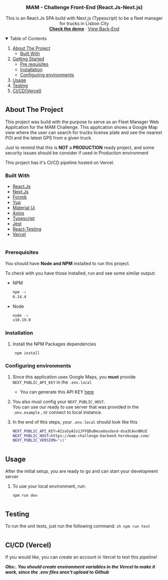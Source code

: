  
<br />
<p align="center">

  <h3 align="center">MAM - Challenge Front-End (React.Js-Next.js)</h3>

  <p align="center">
    This is an React.Js SPA build with Next.js (Typescript) to be a fleet manager for trucks in Lisbon City
    <br />
     <a href="https://mam-challenge-front-end.vercel.app/"><strong>Check the demo</strong></a>
    ·
   <a href="https://github.com/othecos/MAM-Challenge-Front-End">View Back-End</a>
  </p>
</p>

 
<details open="open">
  <summary>Table of Contents</summary>
  <ol>
    <li>
      <a href="#about-the-project">About The Project</a>
      <ul>
        <li><a href="#built-with">Built With</a></li>
      </ul>
    </li>
    <li>
      <a href="#getting-started">Getting Started</a>
      <ul>
        <li><a href="#prerequisites">Pre requisites</a></li>
        <li><a href="#installation">Installation</a></li>
        <li><a href="#configuring-environments">Configuring environments</a></li>
      </ul>
    </li>
    <li><a href="#usage">Usage</a></li>
    <li><a href="#testing">Testing</a></li> 
    <li><a href="#cicd-vercel">CI/CD(Vercel)</a></li>
  </ol>
</details>

#

## About The Project

This project was build with the purpose to serve as an Fleet Manager Web Application for the MAM Challenge. This application shows a Google Map view where the user can search for trucks license plate and see the nearest POI and the latest GPS from a given truck.

Just to remind that this is <strong>NOT</strong> a <strong>PRODUCTION</strong> ready project, and some security issues should be consider if used in Production environment

This project has it's CI/CD pipeline hosted on Vercel.

### Built With

-   [React.Js](https://reactjs.org/)
-   [Next.Js](https://nextjs.org/)
-   [Formik](https://formik.org/)
-   [Yup](https://github.com/jquense/yup)
-   [Material Ui](https://material-ui.com/)
-   [Axios](https://github.com/axios/axios)
-   [Typescript](https://www.typescriptlang.org/)
-   [Jest](https://jestjs.io/)
-   [React-Testing](https://testing-library.com/)
-   [Vercel](https://vercel.com/)

 

#

### Prerequisites

You should have <strong>Node and NPM</strong> installed to run this project.

To check with you have those installed, run and see some similar output:

-   NPM
    ```sh
    npm -v
    6.14.4
    ```
-   Node
    ```sh
    node -v
    v10.19.0
    ```

### Installation

1. Install the NPM Packages dependencies
    ```sh
     npm install
    ```

### Configuring environments

1. Since this application uses Google Maps, you **must** provide `NEXT_PUBLIC_API_KEY` in the `.env.local`

    - You can generate this API KEY [here](https://developers.google.com/maps/documentation/javascript/get-api-key)

2. You also must config your `NEXT_PUBLIC_HOST`.
   <br>
   You can use our ready to use server that was provided in the `.env.example` , or connect to local instance.

3. In the end of this steps, your `.env.local` should look like this

    ```sh
    NEXT_PUBLIC_API_KEY=AIzaSyAIo1JFFQDuBesadasdasd-dsa3CAxnBHzE
    NEXT_PUBLIC_HOST=https://mam-challenge-backend.herokuapp.com/
    NEXT_PUBLIC_VERSION="v1"
    ```

#

## Usage

After the initial setup, you are ready to go and can start your development server

1. To use your local environment, run:

    ```sh
    npm run dev
    ```

#

 

## Testing

To run the unit tests, just run the following command:
    ```sh
    npm run test
    ```

#

## CI/CD (Vercel)

If you would like, you can create an account in Vercel to test this pipeline!

**_Obs:. You should create environment variables in the Vercel to make it work, since the .env files aren't upload to Github_**
